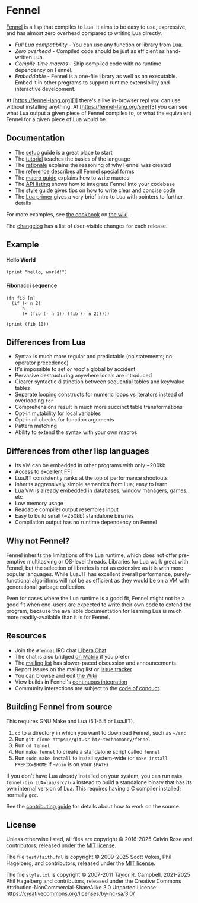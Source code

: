 # Fennel

[Fennel][1] is a lisp that compiles to Lua. It aims to be easy to use,
expressive, and has almost zero overhead compared to writing Lua directly.

* *Full Lua compatibility* - You can use any function or library from Lua.
* *Zero overhead* - Compiled code should be just as efficient as hand-written Lua.
* *Compile-time macros* - Ship compiled code with no runtime dependency on Fennel.
* *Embeddable* - Fennel is a one-file library as well as an executable. Embed it in other programs to support runtime extensibility and interactive development.

At [https://fennel-lang.org][1] there's a live in-browser repl you can
use without installing anything. At [https://fennel-lang.org/see][3]
you can see what Lua output a given piece of Fennel compiles to, or
what the equivalent Fennel for a given piece of Lua would be.

## Documentation

* The [setup](setup.md) guide is a great place to start
* The [tutorial](tutorial.md) teaches the basics of the language
* The [rationale](rationale.md) explains the reasoning of why Fennel was created
* The [reference](reference.md) describes all Fennel special forms
* The [macro guide](macros.md) explains how to write macros
* The [API listing](api.md) shows how to integrate Fennel into your codebase
* The [style guide](style.md) gives tips on how to write clear and concise code
* The [Lua primer](lua-primer.md) gives a very brief intro to Lua with
  pointers to further details

For more examples, see [the cookbook][2] on [the wiki][7].

The [changelog](changelog.md) has a list of user-visible changes for
each release.

## Example

#### Hello World
```Fennel
(print "hello, world!")
```

#### Fibonacci sequence
```Fennel
(fn fib [n]
  (if (< n 2)
      n
      (+ (fib (- n 1)) (fib (- n 2)))))

(print (fib 10))
```

## Differences from Lua

* Syntax is much more regular and predictable (no statements; no operator precedence)
* It's impossible to set *or read* a global by accident
* Pervasive destructuring anywhere locals are introduced
* Clearer syntactic distinction between sequential tables and key/value tables
* Separate looping constructs for numeric loops vs iterators instead of overloading `for`
* Comprehensions result in much more succinct table transformations
* Opt-in mutability for local variables
* Opt-in nil checks for function arguments
* Pattern matching
* Ability to extend the syntax with your own macros

## Differences from other lisp languages

* Its VM can be embedded in other programs with only ~200kb
* Access to [excellent FFI][4]
* LuaJIT consistently ranks at the top of performance shootouts
* Inherits aggressively simple semantics from Lua; easy to learn
* Lua VM is already embedded in databases, window managers, games, etc
* Low memory usage
* Readable compiler output resembles input
* Easy to build small (~250kb) standalone binaries
* Compilation output has no runtime dependency on Fennel

## Why not Fennel?

Fennel inherits the limitations of the Lua runtime, which does not offer
pre-emptive multitasking or OS-level threads. Libraries for Lua work
great with Fennel, but the selection of libraries is not as extensive
as it is with more popular languages. While LuaJIT has excellent
overall performance, purely-functional algorithms will not be as
efficient as they would be on a VM with generational garbage collection.

Even for cases where the Lua runtime is a good fit, Fennel might not
be a good fit when end-users are expected to write their own code to
extend the program, because the available documentation for learning
Lua is much more readily-available than it is for Fennel.

## Resources

* Join the `#fennel` IRC chat [Libera.Chat][9] 
* The chat is also bridged [on Matrix][10] if you prefer
* The [mailing list][5] has slower-paced discussion and announcements
* Report issues on the mailing list or [issue tracker][11]
* You can browse and edit [the Wiki][7]
* View builds in Fennel's [continuous integration][8]
* Community interactions are subject to the [code of conduct](CODE-OF-CONDUCT.md).

## Building Fennel from source

This requires GNU Make and Lua (5.1-5.5 or LuaJIT).

1. `cd` to a directory in which you want to download Fennel, such as `~/src`
2. Run `git clone https://git.sr.ht/~technomancy/fennel`
3. Run `cd fennel`
4. Run `make fennel` to create a standalone script called `fennel`
5. Run `sudo make install` to install system-wide (or `make install
   PREFIX=$HOME` if `~/bin` is on your `$PATH`)

If you don't have Lua already installed on your system, you can run
`make fennel-bin LUA=lua/src/lua` instead to build a standalone binary
that has its own internal version of Lua. This requires having a C
compiler installed; normally `gcc`.

See the [contributing guide](CONTRIBUTING.md) for details about how to
work on the source.

## License

Unless otherwise listed, all files are copyright © 2016-2025 Calvin
Rose and contributors, released under the [MIT license](LICENSE).

The file `test/faith.fnl` is copyright © 2009-2025 Scott Vokes, Phil
Hagelberg, and contributors, released under the [MIT license](LICENSE).

The file `style.txt` is copyright © 2007-2011 Taylor R. Campbell,
2021-2025 Phil Hagelberg and contributors, released under the
Creative Commons Attribution-NonCommercial-ShareAlike 3.0
Unported License: https://creativecommons.org/licenses/by-nc-sa/3.0/

[1]: https://fennel-lang.org
[2]: https://dev.fennel-lang.org/wiki/Cookbook
[3]: https://fennel-lang.org/see
[4]: http://luajit.org/ext_ffi_tutorial.html
[5]: https://lists.sr.ht/%7Etechnomancy/fennel
[7]: https://dev.fennel-lang.org/
[8]: https://builds.sr.ht/~technomancy/fennel
[9]: https://libera.chat
[10]: https://matrix.to/#/!rnpLWzzTijEUDhhtjW:matrix.org?via=matrix.org
[11]: https://dev.fennel-lang.org/report/1
